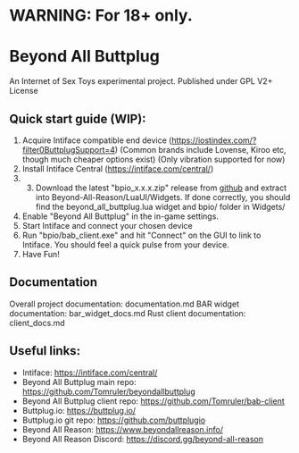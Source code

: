 WARNING: For 18+ only.
=====
# Beyond All Buttplug
An Internet of Sex Toys experimental project.
Published under GPL V2+ License

## Quick start guide (WIP):
1. Acquire Intiface compatible end device (https://iostindex.com/?filter0ButtplugSupport=4) (Common brands include Lovense, Kiroo etc, though much cheaper options exist) (Only vibration supported for now)
2. Install Intiface Central (https://intiface.com/central/)
3. 3. Download the latest "bpio_x.x.x.zip" release from [github](https://github.com/Tomruler/beyondallbuttplug/releases/) and extract into Beyond-All-Reason/LuaUI/Widgets. If done correctly, you should find the beyond_all_buttplug.lua widget and bpio/ folder in Widgets/
4. Enable "Beyond All Buttplug" in the in-game settings.
5. Start Intiface and connect your chosen device
6. Run "bpio/bab_client.exe" and hit "Connect" on the GUI to link to Intiface. You should feel a quick pulse from your device.
7. Have Fun!

## Documentation
Overall project documentation: documentation.md
BAR widget documentation: bar_widget_docs.md
Rust client documentation: client_docs.md

## Useful links:
- Intiface: https://intiface.com/central/
- Beyond All Buttplug main repo: https://github.com/Tomruler/beyondallbuttplug
- Beyond All Buttplug client repo: https://github.com/Tomruler/bab-client
- Buttplug.io: https://buttplug.io/
- Buttplug.io git repo: https://github.com/buttplugio
- Beyond All Reason: https://www.beyondallreason.info/
- Beyond All Reason Discord: https://discord.gg/beyond-all-reason
